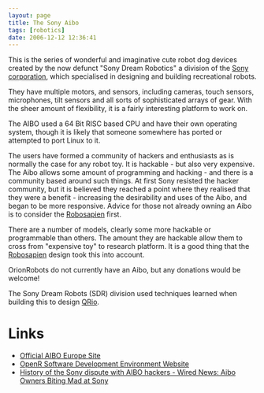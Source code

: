 ```yaml
---
layout: page
title: The Sony Aibo
tags: [robotics]
date: 2006-12-12 12:36:41
---
```

This is the series of wonderful and imaginative cute robot dog devices created by the now defunct "Sony Dream Robotics" a division of the [Sony corporation](/wiki/sony.html "Sony"), which specialised in designing and building recreational robots.

They have multiple motors, and sensors, including cameras, touch sensors, microphones, tilt sensors and all sorts of sophisticated arrays of gear. With the sheer amount of flexibility, it is a fairly interesting platform to work on.

The AIBO used a 64 Bit RISC based CPU and have their own operating system, though it is likely that someone somewhere has ported or attempted to port Linux to it.

The users have formed a community of hackers and enthusiasts as is normally the case for any robot toy. It is hackable - but also very expensive. The Aibo allows some amount of programming and hacking - and there is a community based around such things. At first Sony resisted the hacker community, but it is believed they reached a point where they realised that they were a benefit - increasing the desirability and uses of the Aibo, and began to be more responsive. Advice for those not already owning an Aibo is to consider the [Robosapien](/wiki/robosapien.html "RoboSapien") first.

There are a number of models, clearly some more hackable or programmable than others. The amount they are hackable allow them to cross from "expensive toy" to research platform. It is a good thing that the [Robosapien](/wiki/robosapien.html "RoboSapien") design took this into account.

OrionRobots do not currently have an Aibo, but any donations would be welcome!

The Sony Dream Robots (SDR) division used techniques learned when building this to design [QRio](/wiki/qrio.html "Qrio").

# Links

- [Official AIBO Europe Site](http://www.sonydigital-link.com/aibo/index.asp)
- [OpenR Software Development Environment Website](http://openr.aibo.com/)
- [History of the Sony dispute with AIBO hackers - Wired News: Aibo Owners Biting Mad at Sony](https://www.wired.com/2001/11/aibo-owners-biting-mad-at-sony/)
